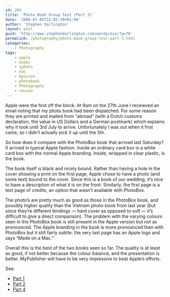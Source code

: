 ```yaml
---
id: 204
title: 'Photo Book Group Test (Part 3)'
date: '2006-07-05T22:05:39+01:00'
author: 'Stephen Darlington'
layout: post
guid: 'http://www.stephendarlington.com/wordpress/?p=76'
permalink: /photography/photo-book-group-test-part-3.html
categories:
    - Photography
tags:
    - apple
    - books
    - iphoto
    - mac
    - Opinion
    - photobook
    - Photography
    - review
---
```


Apple were the first off the block. At 9am on the 27th June I receieved an email noting that my photo book had been dispatched. For some reason they are printed and mailed from “abroad” (with a Dutch customs declaration, the value in US Dollars and a German postmark) which explains why it took until 3rd July to arrive. Unfortunately I was out when it first came, so I didn’t actually pick it up until the 5th.

So how does it compare with the PhotoBox book that arrived last Saturday? It arrived in typical Apple fashion. Inside an ordinary card box is a white card box with the normal Apple branding. Inside, wrapped in clear plastic, is the book.

The book itself is black and nicely bound. Rather than having a hole in the cover showing a print on the first page, Apple chose to have a photo (and some text) bound to the cover. Since this is a book of our wedding, it’s nice to have a description of what it is on the front. Similarly, the first page is a text page of credits, an option that wasn’t available with PhotoBox.

The photo’s are pretty much as good as those in the PhotoBox book, and possibly higher quality than the Vietnam photo-book from last year (but since they’re different bindings — hard cover as opposed to soft — it’s difficult to give a direct comparison). The problem with the varying colours seen in the PhotoBox book is still present in the Apple version but not as pronounced. The Apple branding in the book is more pronounced than with PhotoBox but it still fairly subtle: the very last page has an Apple logo and says “Made on a Mac.”

Overall this is the best of the two books seen so far. The quality is at least as good, if not better because the colour balance, and the presentation is better. MyPublisher will have to be very impressive to beat Apple’s efforts.

See:

- [Part 1](http://www.zx81.org.uk/photography/photo-book-group-test-part-1.html)
- [Part 2](http://www.zx81.org.uk/photography/photo-book-group-test-part-2.html)
- [Part 4](http://www.zx81.org.uk/photography/photo-book-group-test-part-4.html)